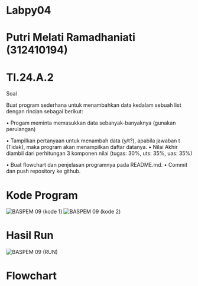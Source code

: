 # Labpy04
# Putri Melati Ramadhaniati (312410194)
# TI.24.A.2

Soal

Buat program sederhana untuk menambahkan data kedalam sebuah
list dengan rincian sebagai berikut:

• Progam meminta memasukkan data sebanyak-banyaknya (gunakan
perulangan)

• Tampilkan pertanyaan untuk menambah data (y/t?), apabila jawaban
t (Tidak), maka program akan menampilkan daftar datanya. • Nilai Akhir diambil dari perhitungan 3 komponen nilai (tugas: 30%,
uts: 35%, uas: 35%)

• Buat flowchart dan penjelasan programnya pada README.md. • Commit dan push repository ke github.

# Kode Program

![BASPEM 09 (kode 1)](https://github.com/user-attachments/assets/a8932eb2-74aa-45b1-b116-839452d551ab)
![BASPEM 09 (kode 2)](https://github.com/user-attachments/assets/70de1c86-80cf-49f3-be09-61c5d4ad4b8f)

# Hasil Run

![BASPEM 09 (RUN)](https://github.com/user-attachments/assets/29dec78b-6a8f-411f-903c-bd9a2cb5f488)

# Flowchart


